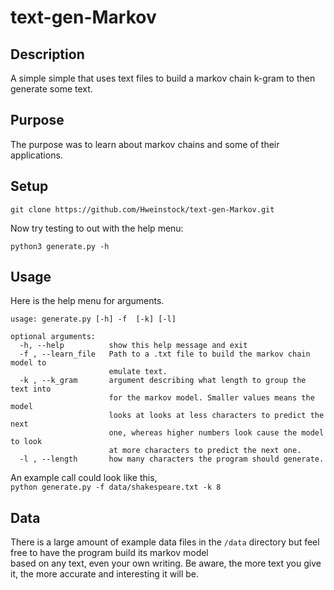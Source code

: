 # text-gen-Markov     

## Description 

A simple simple that uses text files to build a markov chain k-gram to then generate some text.  

## Purpose

The purpose was to learn about markov chains and some of their applications. 

## Setup

`git clone https://github.com/Hweinstock/text-gen-Markov.git`    
  
Now try testing to out with the help menu:  
  
`python3 generate.py -h`  

## Usage

Here is the help menu for arguments.   
```
usage: generate.py [-h] -f  [-k] [-l]

optional arguments:
  -h, --help          show this help message and exit
  -f , --learn_file   Path to a .txt file to build the markov chain model to
                      emulate text.
  -k , --k_gram       argument describing what length to group the text into
                      for the markov model. Smaller values means the model
                      looks at looks at less characters to predict the next
                      one, whereas higher numbers look cause the model to look
                      at more characters to predict the next one.
  -l , --length       how many characters the program should generate.
```
An example call could look like this,  
`python generate.py -f data/shakespeare.txt -k 8`  

## Data

There is a large amount of example data files in the `/data` directory but feel free to have the program build its markov model  
based on any text, even your own writing. Be aware, the more text you give it, the more accurate and interesting it will be.  
